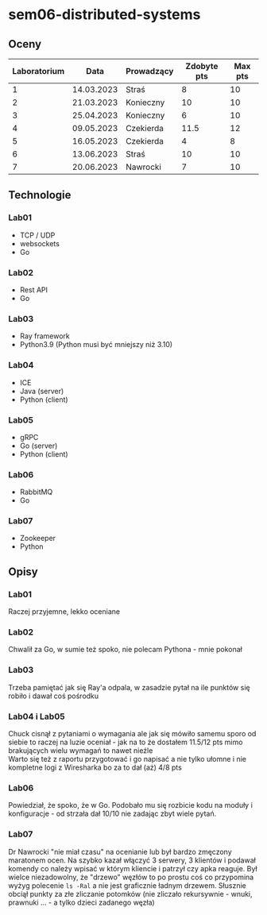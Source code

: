 # sem06-distributed-systems

## Oceny

| Laboratorium | Data | Prowadzący | Zdobyte pts | Max pts |
|---|---|---|---|---|
| 1 | 14.03.2023 | Straś | 8 | 10 |
| 2 | 21.03.2023 | Konieczny | 10 | 10 |
| 3 | 25.04.2023 | Konieczny | 6 | 10 |
| 4 | 09.05.2023 | Czekierda | 11.5 | 12 |
| 5 | 16.05.2023 | Czekierda | 4 | 8 |
| 6 | 13.06.2023 | Straś | 10 | 10 |
| 7 | 20.06.2023 | Nawrocki | 7 | 10 |

## Technologie

### Lab01

* TCP / UDP
* websockets
* Go

### Lab02

* Rest API
* Go

### Lab03

* Ray framework
* Python3.9 (Python musi być mniejszy niż 3.10)

### Lab04

* ICE
* Java (server)
* Python (client)

### Lab05

* gRPC
* Go (server)
* Python (client)

### Lab06

* RabbitMQ
* Go

### Lab07

* Zookeeper
* Python

## Opisy

### Lab01

Raczej przyjemne, lekko oceniane

### Lab02

Chwalił za Go, w sumie też spoko, nie polecam Pythona - mnie pokonał

### Lab03

Trzeba pamiętać jak się Ray'a odpala, w zasadzie pytał na ile punktów się robiło i dawał coś pośrodku

### Lab04 i Lab05

Chuck cisnął z pytaniami o wymagania ale jak się mówiło samemu sporo od siebie to raczej na luzie oceniał - jak na to że dostałem 11.5/12 pts mimo brakujących wielu wymagań to nawet nieźle \
Warto się też z raportu przygotować i go napisać a nie tylko ułomne i nie kompletne logi z Wiresharka bo za to dał (aż) 4/8 pts

### Lab06

Powiedział, że spoko, że w Go. Podobało mu się rozbicie kodu na moduły i konfiguracje - od strzała dał 10/10 nie zadając zbyt wiele pytań.

### Lab07

Dr Nawrocki "nie miał czasu" na ocenianie lub był bardzo zmęczony maratonem ocen. Na szybko kazał włączyć 3 serwery, 3 klientów i podawał komendy co należy wpisać w którym kliencie i patrzył czy apka reaguje. Był wielce niezadowolny, że "drzewo" węzłów to po prostu coś co przypomina wyżyg polecenie `ls -Ral` a nie jest graficznie ładnym drzewem. Słusznie obciął punkty za złe zliczanie potomków (nie zliczało rekursywnie - wnuki, prawnuki … - a tylko dzieci zadanego węzła)
